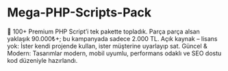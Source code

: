# Mega-PHP-Scripts-Pack
🎁 100+ Premium PHP Script’i tek pakette topladık. Parça parça alsan yaklaşık 90.000₺+; bu kampanyada sadece 2.000 TL. Açık kaynak – lisans yok: İster kendi projende kullan, ister müşterine uyarlayıp sat. Güncel &amp; Modern: Tasarımlar modern, mobil uyumlu, performans odaklı ve SEO dostu kod düzeniyle hazırlandı.
